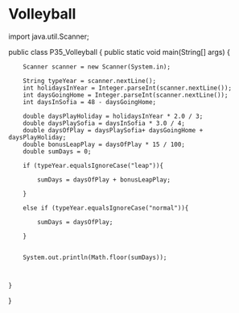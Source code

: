 # Volleyball

import java.util.Scanner;

public class P35_Volleyball {
    public static void main(String[] args) {

        Scanner scanner = new Scanner(System.in);

        String typeYear = scanner.nextLine();
        int holidaysInYear = Integer.parseInt(scanner.nextLine());
        int daysGoingHome = Integer.parseInt(scanner.nextLine());
        int daysInSofia = 48 - daysGoingHome;

        double daysPlayHoliday = holidaysInYear * 2.0 / 3;
        double daysPlaySofia = daysInSofia * 3.0 / 4;
        double daysOfPlay = daysPlaySofia+ daysGoingHome + daysPlayHoliday;
        double bonusLeapPlay = daysOfPlay * 15 / 100;
        double sumDays = 0;

        if (typeYear.equalsIgnoreCase("leap")){

            sumDays = daysOfPlay + bonusLeapPlay;

        }

        else if (typeYear.equalsIgnoreCase("normal")){

            sumDays = daysOfPlay;

        }


        System.out.println(Math.floor(sumDays));



    }

}
